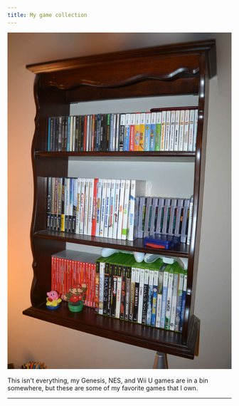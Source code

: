```yaml
---
title: My game collection
---
```


![A picture of my game collection](./game_collection.jpg)

This isn't everything, my Genesis, NES, and Wii U games are in a bin somewhere, but these are some of my favorite games that I own.

---
